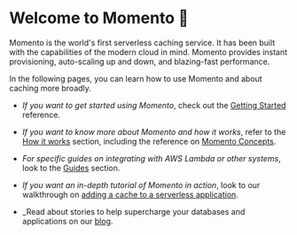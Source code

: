 # Welcome to Momento 🚀

Momento is the world's first serverless caching service. It has been built with the capabilities of the modern cloud in mind. Momento provides instant provisioning, auto-scaling up and down, and blazing-fast performance.

In the following pages, you can learn how to use Momento and about caching more broadly.

- _If you want to get started using Momento_, check out the [Getting Started](https://docs.momentohq.com/docs/getting-started) reference.

- _If you want to know more about Momento and how it works_, refer to the [How it works](https://docs.momentohq.com/docs/how-it-works) section, including the reference on [Momento Concepts](https://docs.momentohq.com/docs/how-it-works/momento-concepts).

- _For specific guides on integrating with AWS Lambda or other systems_, look to the [Guides](https://docs.momentohq.com/docs/guides) section.

- _If you want an in-depth tutorial of Momento in action_, look to our walkthrough on [adding a cache to a serverless application](https://docs.momentohq.com/docs/serverless-cache-walkthrough).

- _Read about stories to help supercharge your databases and applications on our [blog](https://www.gomomento.com/blog). 
